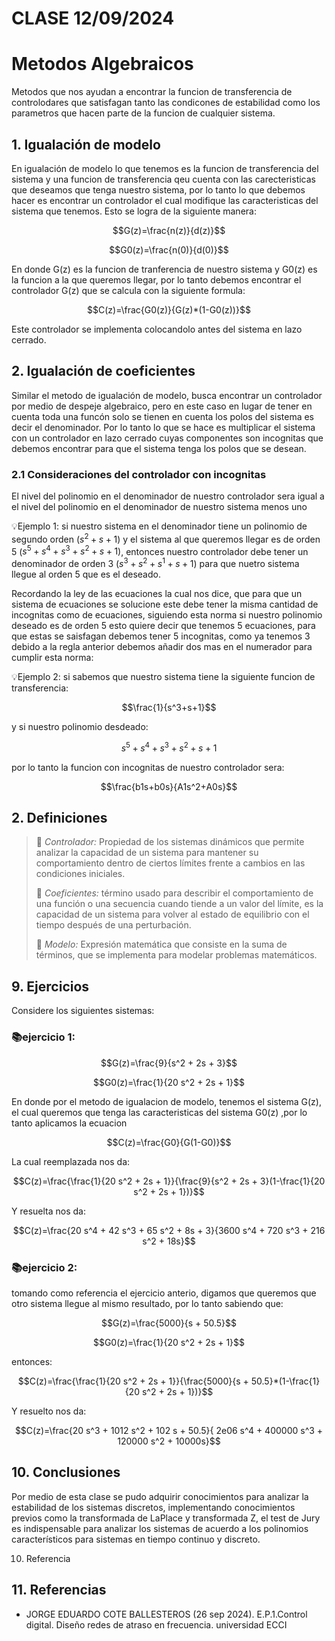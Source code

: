 # CLASE 12/09/2024
# Metodos Algebraicos
Metodos que nos ayudan a encontrar la funcion de transferencia de controlodares que satisfagan tanto las condicones de estabilidad como los parametros que hacen parte de la funcion de cualquier sistema.
## 1. Igualación de modelo
En igualación de modelo lo que tenemos es la funcion de transferencia del sistema y una funcion de transferencia qeu cuenta con las carecteristicas que deseamos que tenga nuestro sistema, por lo tanto lo que debemos hacer es encontrar un controlador el cual modifique las caracteristicas del sistema que tenemos.
Esto se logra de la siguiente manera:

  $$G(z)=\frac{n(z)}{d(z)}$$
  
  $$G0(z)=\frac{n(0)}{d(0)}$$
  
En donde G(z) es la funcion de tranferencia de nuestro sistema y G0(z) es la funcion a la que queremos llegar, por lo tanto debemos encontrar el controlador G(z) que se calcula con la siguiente formula:

  $$C(z)=\frac{G0(z)}{G(z)*(1-G0(z))}$$

Este controlador se implementa colocandolo antes del sistema en lazo cerrado.  

## 2. Igualación de coeficientes
Similar el metodo de igualación de modelo, busca encontrar un controlador por medio de despeje algebraico, pero en este caso en lugar de tener en cuenta toda una funcón solo se tienen en cuenta los polos del sistema es decir el denominador.
Por lo tanto lo que se hace es multiplicar el sistema con un controlador en lazo cerrado cuyas componentes son incognitas que debemos encontrar para que el sistema tenga los polos que se desean.
### 2.1 Consideraciones del controlador con incognitas
El nivel del polinomio en el denominador de nuestro controlador sera igual a el nivel del polinomio en el denominador de nuestro sistema menos uno

💡Ejemplo 1:
si nuestro sistema en el denominador tiene un polinomio de segundo orden ($s^2+s+1$) y el sistema al que queremos llegar es de orden 5 ($s^5+s^4+s^3+s^2+s+1$), entonces nuestro controlador debe tener un denominador de orden 3 ($s^3+s^2+s^1+s+1$) para que nuetro sistema llegue al orden 5 que es el deseado.



Recordando la ley de las ecuaciones la cual nos dice, que para que un sistema de ecuaciones se solucione este debe tener la misma cantidad de incognitas como de ecuaciones, siguiendo esta norma si nuestro polinomio deseado es de orden 5 esto quiere decir que tenemos 5 ecuaciones, para que estas se saisfagan debemos tener 5 incognitas, como ya tenemos 3 debido a la regla anterior debemos añadir dos mas en el numerador para cumplir esta norma:

💡Ejemplo 2:
si sabemos que nuestro sistema tiene la siguiente funcion de transferencia:

$$\frac{1}{s^3+s+1}$$

y si nuestro polinomio desdeado:

$$s^5+s^4+s^3+s^2+s+1$$

por lo tanto la funcion con incognitas de nuestro controlador sera:

$$\frac{b1s+b0s}{A1s^2+A0s}$$

## 2. Definiciones
>🔑 *Controlador:* Propiedad de los sistemas dinámicos que permite analizar la capacidad de un sistema para mantener su comportamiento dentro de ciertos límites frente a cambios en las condiciones iniciales.
>
>🔑 *Coeficientes:* término usado para describir el comportamiento de una función o una secuencia cuando tiende a un valor del límite, es la capacidad de un sistema para volver al estado de equilibrio con el tiempo después de una perturbación.
>
>🔑 *Modelo:* Expresión matemática que consiste en la suma de términos, que se implementa para modelar problemas matemáticos. 
>
## 9. Ejercicios

Considere los siguientes sistemas:

### 📚ejercicio 1: 

$$G(z)=\frac{9}{s^2 + 2s + 3}$$

$$G0(z)=\frac{1}{20 s^2 + 2s + 1}$$

En donde por el metodo de igualacion de modelo, tenemos el sistema G(z), el cual queremos que tenga las caracteristicas del  sistema G0(z)
,por lo tanto aplicamos la ecuacion


$$C(z)=\frac{G0}{G(1-G0)}$$

La cual reemplazada nos da:

$$C(z)=\frac{\frac{1}{20 s^2 + 2s + 1}}{\frac{9}{s^2 + 2s + 3}(1-\frac{1}{20 s^2 + 2s + 1})}$$

Y resuelta nos da:

$$C(z)=\frac{20 s^4 + 42 s^3 + 65 s^2 + 8s + 3}{3600 s^4 + 720 s^3 + 216 s^2 + 18s}$$

### 📚ejercicio 2: 

tomando como referencia el ejercicio anterio, digamos que queremos que otro sistema llegue al mismo resultado, por lo tanto sabiendo que:

$$G(z)=\frac{5000}{s + 50.5}$$

$$G0(z)=\frac{1}{20 s^2 + 2s + 1}$$

entonces:

$$C(z)=\frac{\frac{1}{20 s^2 + 2s + 1}}{\frac{5000}{s + 50.5}*(1-\frac{1}{20 s^2 + 2s + 1})}$$

Y resuelto nos da:

$$C(z)=\frac{20 s^3 + 1012 s^2 + 102 s + 50.5}{  2e06 s^4 + 400000 s^3 + 120000 s^2 + 10000s}$$


 

## 10. Conclusiones
Por medio de esta clase se pudo adquirir conocimientos para analizar la estabilidad de los sistemas discretos, implementando conocimientos previos como la transformada de LaPlace y transformada Z, el test de Jury es indispensable para analizar los sistemas de acuerdo a los polinomios característicos para sistemas en tiempo continuo y discreto.

10. Referencia
## 11. Referencias
* JORGE EDUARDO COTE BALLESTEROS (26 sep 2024). E.P.1.Control digital. Diseño redes de atraso en frecuencia. universidad ECCI


